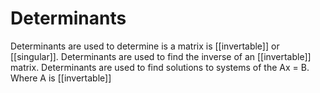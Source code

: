 # Determinants

Determinants are used to determine is a matrix is [[invertable]] or [[singular]].
Determinants are used to find the inverse of an [[invertable]] matrix.
Determinants are used to find solutions to systems of the Ax = B. Where A is [[invertable]]